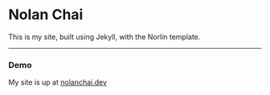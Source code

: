 # Nolan Chai

This is my site, built using Jekyll, with the Norlin template.
* * *

### Demo

My site is up at [nolanchai.dev](https://nolanchai.dev/)
